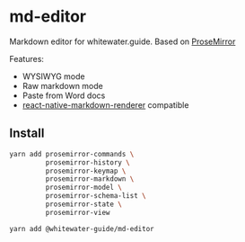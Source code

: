 # md-editor

Markdown editor for whitewater.guide. Based on [ProseMirror](http://prosemirror.net)

Features:
- WYSIWYG mode
- Raw markdown mode
- Paste from Word docs
- [react-native-markdown-renderer](https://github.com/mientjan/react-native-markdown-renderer) compatible

## Install

```bash
yarn add prosemirror-commands \
         prosemirror-history \
         prosemirror-keymap \
         prosemirror-markdown \
         prosemirror-model \
         prosemirror-schema-list \
         prosemirror-state \
         prosemirror-view
```

```sh
yarn add @whitewater-guide/md-editor
```
